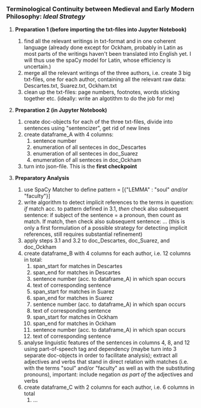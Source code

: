 ### Terminological Continuity between Medieval and Early Modern Philosophy: *Ideal Strategy*

1. **Preparation 1 (before importing the txt-files into Jupyter Notebook)**

    1. find all the relevant writings in txt-format and in one coherent language (already done except for Ockham, probably in Latin as most parts of the writings haven't been translated into English yet. I will thus use the spaCy model for Latin, whose efficiency is uncertain.)
    2. merge all the relevant writings of the three authors, i.e. create 3 big txt-files, one for each author, containing all the relevant raw data: Descartes.txt, Suarez.txt, Ockham.txt
    3. clean up the txt-files: page numbers, footnotes, words sticking together etc. (ideally: write an algotithm to do the job for me)


2. **Preparation 2 (in Jupyter Notebook)**

    1. create doc-objects for each of the three txt-files, divide into sentences using "sentencizer", get rid of new lines
    2. create dataframe_A with 4 columns:
        1. sentence number
        2. enumeration of all senteces in doc_Descartes
        3. enumeration of all senteces in doc_Suarez
        4. enumeration of all senteces in doc_Ockham
    3. turn into json-file. This is the **first checkpoint**


3. **Preparatory Analysis**

    1. use SpaCy Matcher to define pattern = [{"LEMMA" : "soul" *and/or* "faculty"}]
    2. write algorithm to detect implicit references to the terms in question: *if* match acc. to pattern defined in 3.1, *then* check also subsequent sentence: if subject of the sentence = a pronoun, then count as match. If match, then check also subsequent sentence: ... (this is only a first formulation of a possible strategy for detecting implicit references, still requires substantial refinement)
    3. apply steps 3.1 and 3.2 to doc_Descartes, doc_Suarez, and doc_Ockham
    4. create dataframe_B with 4 columns for each author, i.e. 12 columns in total:
        1. span_start for matches in Descartes
        2. span_end for matches in Descartes
        3. sentence number (acc. to dataframe_A) in which span occurs
        4. text of corresponding sentence
        5.  span_start for matches in Suarez
        6. span_end for matches in Suarez
        7. sentence number (acc. to dataframe_A) in which span occurs
        8. text of corresponding sentence
        9.  span_start for matches in Ockham
        10. span_end for matches in Ockham
        11. sentence number (acc. to dataframe_A) in which span occurs
        12. text of corresponding sentence
    5. analyse linguistic features of the sentences in columns 4, 8, and  12 using part-of-speech tag and dependency (maybe turn into 3 separate doc-objects in order to facilitate analysis); extract all adjectives and verbs that stand in direct relation with matches (i.e. with the terms "soul" and/or "faculty" as well as with the substituting pronouns), important: include negation *as part of* the adjectives and verbs
    6. create dataframe_C with 2 columns for each author, i.e. 6 columns in total
        1. ... 
